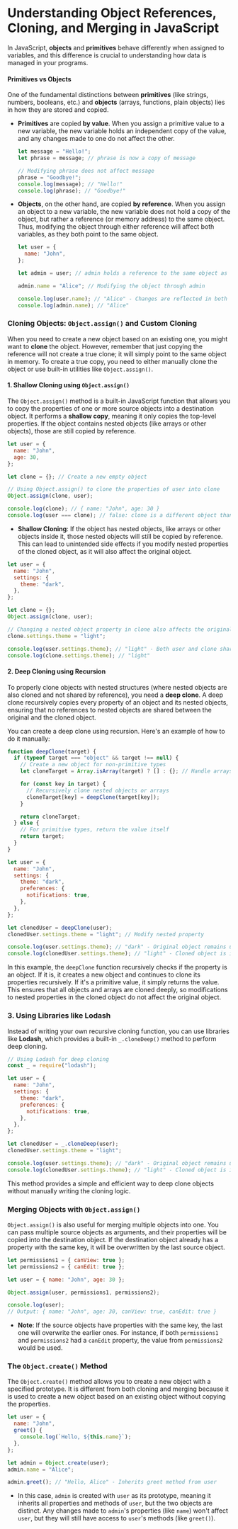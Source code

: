 # Understanding Object References, Cloning, and Merging in JavaScript

In JavaScript, **objects** and **primitives** behave differently when assigned to variables, and this difference is crucial to understanding how data is managed in your programs.

#### Primitives vs Objects

One of the fundamental distinctions between **primitives** (like strings, numbers, booleans, etc.) and **objects** (arrays, functions, plain objects) lies in how they are stored and copied.

- **Primitives** are copied **by value**. When you assign a primitive value to a new variable, the new variable holds an independent copy of the value, and any changes made to one do not affect the other.

  ```javascript
  let message = "Hello!";
  let phrase = message; // phrase is now a copy of message

  // Modifying phrase does not affect message
  phrase = "Goodbye!";
  console.log(message); // "Hello!"
  console.log(phrase); // "Goodbye!"
  ```

- **Objects**, on the other hand, are copied **by reference**. When you assign an object to a new variable, the new variable does not hold a copy of the object, but rather a reference (or memory address) to the same object. Thus, modifying the object through either reference will affect both variables, as they both point to the same object.

  ```javascript
  let user = {
    name: "John",
  };

  let admin = user; // admin holds a reference to the same object as user

  admin.name = "Alice"; // Modifying the object through admin

  console.log(user.name); // "Alice" - Changes are reflected in both references
  console.log(admin.name); // "Alice"
  ```

### Cloning Objects: `Object.assign()` and Custom Cloning

When you need to create a new object based on an existing one, you might want to **clone** the object. However, remember that just copying the reference will not create a true clone; it will simply point to the same object in memory. To create a true copy, you need to either manually clone the object or use built-in utilities like `Object.assign()`.

#### 1. **Shallow Cloning using `Object.assign()`**

The `Object.assign()` method is a built-in JavaScript function that allows you to copy the properties of one or more source objects into a destination object. It performs a **shallow copy**, meaning it only copies the top-level properties. If the object contains nested objects (like arrays or other objects), those are still copied by reference.

```javascript
let user = {
  name: "John",
  age: 30,
};

let clone = {}; // Create a new empty object

// Using Object.assign() to clone the properties of user into clone
Object.assign(clone, user);

console.log(clone); // { name: "John", age: 30 }
console.log(user === clone); // false: clone is a different object than user
```

- **Shallow Cloning**: If the object has nested objects, like arrays or other objects inside it, those nested objects will still be copied by reference. This can lead to unintended side effects if you modify nested properties of the cloned object, as it will also affect the original object.

```javascript
let user = {
  name: "John",
  settings: {
    theme: "dark",
  },
};

let clone = {};
Object.assign(clone, user);

// Changing a nested object property in clone also affects the original object
clone.settings.theme = "light";

console.log(user.settings.theme); // "light" - Both user and clone share the same reference to settings
console.log(clone.settings.theme); // "light"
```

#### 2. **Deep Cloning using Recursion**

To properly clone objects with nested structures (where nested objects are also cloned and not shared by reference), you need a **deep clone**. A deep clone recursively copies every property of an object and its nested objects, ensuring that no references to nested objects are shared between the original and the cloned object.

You can create a deep clone using recursion. Here's an example of how to do it manually:

```javascript
function deepClone(target) {
  if (typeof target === "object" && target !== null) {
    // Create a new object for non-primitive types
    let cloneTarget = Array.isArray(target) ? [] : {}; // Handle arrays as well

    for (const key in target) {
      // Recursively clone nested objects or arrays
      cloneTarget[key] = deepClone(target[key]);
    }

    return cloneTarget;
  } else {
    // For primitive types, return the value itself
    return target;
  }
}

let user = {
  name: "John",
  settings: {
    theme: "dark",
    preferences: {
      notifications: true,
    },
  },
};

let clonedUser = deepClone(user);
clonedUser.settings.theme = "light"; // Modify nested property

console.log(user.settings.theme); // "dark" - Original object remains unchanged
console.log(clonedUser.settings.theme); // "light" - Cloned object is independent
```

In this example, the `deepClone` function recursively checks if the property is an object. If it is, it creates a new object and continues to clone its properties recursively. If it's a primitive value, it simply returns the value. This ensures that all objects and arrays are cloned deeply, so modifications to nested properties in the cloned object do not affect the original object.

### 3. **Using Libraries like Lodash**

Instead of writing your own recursive cloning function, you can use libraries like **Lodash**, which provides a built-in `_.cloneDeep()` method to perform deep cloning.

```javascript
// Using Lodash for deep cloning
const _ = require("lodash");

let user = {
  name: "John",
  settings: {
    theme: "dark",
    preferences: {
      notifications: true,
    },
  },
};

let clonedUser = _.cloneDeep(user);
clonedUser.settings.theme = "light";

console.log(user.settings.theme); // "dark" - Original object remains unchanged
console.log(clonedUser.settings.theme); // "light" - Cloned object is independent
```

This method provides a simple and efficient way to deep clone objects without manually writing the cloning logic.

### Merging Objects with `Object.assign()`

`Object.assign()` is also useful for merging multiple objects into one. You can pass multiple source objects as arguments, and their properties will be copied into the destination object. If the destination object already has a property with the same key, it will be overwritten by the last source object.

```javascript
let permissions1 = { canView: true };
let permissions2 = { canEdit: true };

let user = { name: "John", age: 30 };

Object.assign(user, permissions1, permissions2);

console.log(user);
// Output: { name: "John", age: 30, canView: true, canEdit: true }
```

- **Note**: If the source objects have properties with the same key, the last one will overwrite the earlier ones. For instance, if both `permissions1` and `permissions2` had a `canEdit` property, the value from `permissions2` would be used.

### The `Object.create()` Method

The `Object.create()` method allows you to create a new object with a specified prototype. It is different from both cloning and merging because it is used to create a new object based on an existing object without copying the properties.

```javascript
let user = {
  name: "John",
  greet() {
    console.log(`Hello, ${this.name}`);
  },
};

let admin = Object.create(user);
admin.name = "Alice";

admin.greet(); // "Hello, Alice" - Inherits greet method from user
```

- In this case, `admin` is created with `user` as its prototype, meaning it inherits all properties and methods of `user`, but the two objects are distinct. Any changes made to `admin`'s properties (like `name`) won't affect `user`, but they will still have access to `user`'s methods (like `greet()`).
